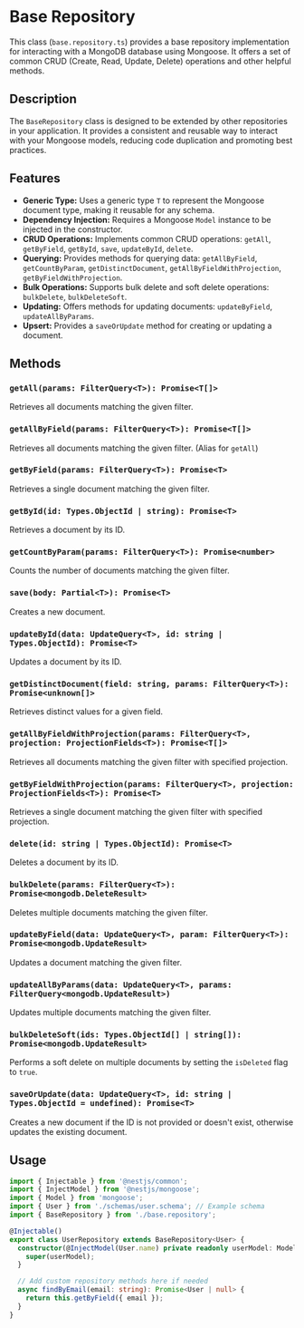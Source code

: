# Base Repository

This class (`base.repository.ts`) provides a base repository implementation for interacting with a MongoDB database using Mongoose. It offers a set of common CRUD (Create, Read, Update, Delete) operations and other helpful methods.

## Description

The `BaseRepository` class is designed to be extended by other repositories in your application.  It provides a consistent and reusable way to interact with your Mongoose models, reducing code duplication and promoting best practices.

## Features

*   **Generic Type:** Uses a generic type `T` to represent the Mongoose document type, making it reusable for any schema.
*   **Dependency Injection:** Requires a Mongoose `Model` instance to be injected in the constructor.
*   **CRUD Operations:** Implements common CRUD operations: `getAll`, `getByField`, `getById`, `save`, `updateById`, `delete`.
*   **Querying:** Provides methods for querying data: `getAllByField`, `getCountByParam`, `getDistinctDocument`, `getAllByFieldWithProjection`, `getByFieldWithProjection`.
*   **Bulk Operations:** Supports bulk delete and soft delete operations: `bulkDelete`, `bulkDeleteSoft`.
*   **Updating:** Offers methods for updating documents: `updateByField`, `updateAllByParams`.
*   **Upsert:** Provides a `saveOrUpdate` method for creating or updating a document.

## Methods

### `getAll(params: FilterQuery<T>): Promise<T[]>`

Retrieves all documents matching the given filter.

### `getAllByField(params: FilterQuery<T>): Promise<T[]>`

Retrieves all documents matching the given filter. (Alias for `getAll`)

### `getByField(params: FilterQuery<T>): Promise<T>`

Retrieves a single document matching the given filter.

### `getById(id: Types.ObjectId | string): Promise<T>`

Retrieves a document by its ID.

### `getCountByParam(params: FilterQuery<T>): Promise<number>`

Counts the number of documents matching the given filter.

### `save(body: Partial<T>): Promise<T>`

Creates a new document.

### `updateById(data: UpdateQuery<T>, id: string | Types.ObjectId): Promise<T>`

Updates a document by its ID.

### `getDistinctDocument(field: string, params: FilterQuery<T>): Promise<unknown[]>`

Retrieves distinct values for a given field.

### `getAllByFieldWithProjection(params: FilterQuery<T>, projection: ProjectionFields<T>): Promise<T[]>`

Retrieves all documents matching the given filter with specified projection.

### `getByFieldWithProjection(params: FilterQuery<T>, projection: ProjectionFields<T>): Promise<T>`

Retrieves a single document matching the given filter with specified projection.

### `delete(id: string | Types.ObjectId): Promise<T>`

Deletes a document by its ID.

### `bulkDelete(params: FilterQuery<T>): Promise<mongodb.DeleteResult>`

Deletes multiple documents matching the given filter.

### `updateByField(data: UpdateQuery<T>, param: FilterQuery<T>): Promise<mongodb.UpdateResult>`

Updates a document matching the given filter.

### `updateAllByParams(data: UpdateQuery<T>, params: FilterQuery<mongodb.UpdateResult>)`

Updates multiple documents matching the given filter.

### `bulkDeleteSoft(ids: Types.ObjectId[] | string[]): Promise<mongodb.UpdateResult>`

Performs a soft delete on multiple documents by setting the `isDeleted` flag to `true`.

### `saveOrUpdate(data: UpdateQuery<T>, id: string | Types.ObjectId = undefined): Promise<T>`

Creates a new document if the ID is not provided or doesn't exist, otherwise updates the existing document.

## Usage

```typescript
import { Injectable } from '@nestjs/common';
import { InjectModel } from '@nestjs/mongoose';
import { Model } from 'mongoose';
import { User } from './schemas/user.schema'; // Example schema
import { BaseRepository } from './base.repository';

@Injectable()
export class UserRepository extends BaseRepository<User> {
  constructor(@InjectModel(User.name) private readonly userModel: Model<User>) {
    super(userModel);
  }

  // Add custom repository methods here if needed
  async findByEmail(email: string): Promise<User | null> {
    return this.getByField({ email });
  }
}